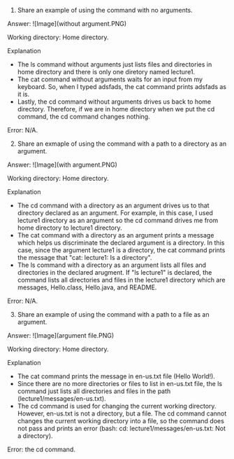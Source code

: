1. Share an example of using the command with no arguments.

  Answer: ![Image](without argument.PNG)

  Working directory: Home directory.

  Explanation 
  - The ls command without arguments just lists files and directories in home directory and there is only one diretory named lecture1.
  - The cat command without arguments waits for an input from my keyboard. So, when I typed adsfads, the cat command prints adsfads as it is.
  - Lastly, the cd command without arguments drives us back to home directory. Therefore, if we are in home directory when we put the cd command, the cd command changes nothing.

  Error: N/A.

2. Share an exmaple of using the command with a path to a directory as an argument.

  Answer: ![Image](with argument.PNG)

  Working directory: Home directory. 

  Explanation
  - The cd command with a directory as an argument drives us to that directory declared as an argument. For example, in this case, I used lecture1 directory as an argument so the cd command drives me from home directory to lecture1 directory.
  - The cat command with a directory as an argument prints a message which helps us discriminate the declared argument is a directory. In this case, since the argument lecture1 is a directory, the cat command prints the message that "cat: lecture1: Is a directory".
  - The ls command with a directory as an argument lists all files and directories in the declared arugment. If "ls lecture1" is declared, the command lists all directories and files in the lecture1 directory which are messages, Hello.class, Hello.java, and README.

  Error: N/A.

3. Share an example of using the command with a path to a file as an argument.

  Answer: ![Image](argument file.PNG)

  Working directory: Home directory.

  Explanation
  - The cat command prints the message in en-us.txt file (Hello World!).
  - Since there are no more directories or files to list in en-us.txt file, the ls command just lists all directories and files in the path (lecture1/messages/en-us.txt).
  - The cd command is used for changing the current working directory. However, en-us.txt is not a directory, but a file. The cd command cannot changes the current working directory into a file, so the command does not pass and prints an error (bash: cd: lecture1/messages/en-us.txt: Not a directory).
  
  Error: the cd command.

